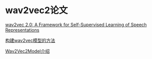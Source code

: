 # wav2vec2论文

[wav2vec 2.0: A Framework for Self-Supervised Learning of Speech Representations](https://arxiv.org/abs/2006.11477)

[构建wav2vec模型的方法](https://pytorch.org/audio/stable/generated/torchaudio.models.wav2vec2_model.html#torchaudio.models.wav2vec2_model)

[Wav2Vec2Model介绍](https://pytorch.org/audio/stable/generated/torchaudio.models.Wav2Vec2Model.html#torchaudio.models.Wav2Vec2Model)
